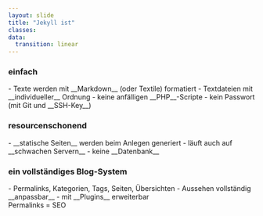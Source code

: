 ```yaml
---
layout: slide
title: "Jekyll ist"
classes:
data:
  transition: linear
---
```


### einfach

<div markdown="1" class="fragment">
- Texte werden mit __Markdown__ (oder Textile) formatiert
- Textdateien mit __individueller__ Ordnung
- keine anfälligen __PHP__-Scripte
- kein Passwort (mit Git und __SSH-Key__)
</div>

### resourcenschonend

<div markdown="1" class="fragment">
- __statische Seiten__ werden beim Anlegen generiert
  - läuft auch auf __schwachen Servern__
- keine __Datenbank__
</div>

### ein vollständiges Blog-System

<div markdown="1" class="fragment">
- Permalinks, Kategorien, Tags, Seiten, Übersichten
- Aussehen vollständig __anpassbar__
- mit __Plugins__ erweiterbar
</div>

<aside markdown="1" class="notes">
Permalinks = SEO
</aside>
